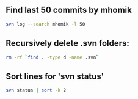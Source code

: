 ## Find last 50 commits by mhomik

```sh
svn log --search mhomik -l 50
```

## Recursively delete .svn folders:

```sh
rm -rf `find . -type d -name .svn`
```

## Sort lines for 'svn status'
```sh
svn status | sort -k 2
```
